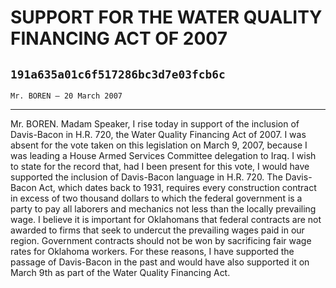 # SUPPORT FOR THE WATER QUALITY FINANCING ACT OF 2007
## `191a635a01c6f517286bc3d7e03fcb6c`
`Mr. BOREN — 20 March 2007`

---


Mr. BOREN. Madam Speaker, I rise today in support of the inclusion of 
Davis-Bacon in H.R. 720, the Water Quality Financing Act of 2007. I was 
absent for the vote taken on this legislation on March 9, 2007, because 
I was leading a House Armed Services Committee delegation to Iraq. I 
wish to state for the record that, had I been present for this vote, I 
would have supported the inclusion of Davis-Bacon language in H.R. 720. 
The Davis-Bacon Act, which dates back to 1931, requires every 
construction contract in excess of two thousand dollars to which the 
federal government is a party to pay all laborers and mechanics not 
less than the locally prevailing wage. I believe it is important for 
Oklahomans that federal contracts are not awarded to firms that seek to 
undercut the prevailing wages paid in our region. Government contracts 
should not be won by sacrificing fair wage rates for Oklahoma workers. 
For these reasons, I have supported the passage of Davis-Bacon in the 
past and would have also supported it on March 9th as part of the Water 
Quality Financing Act.

